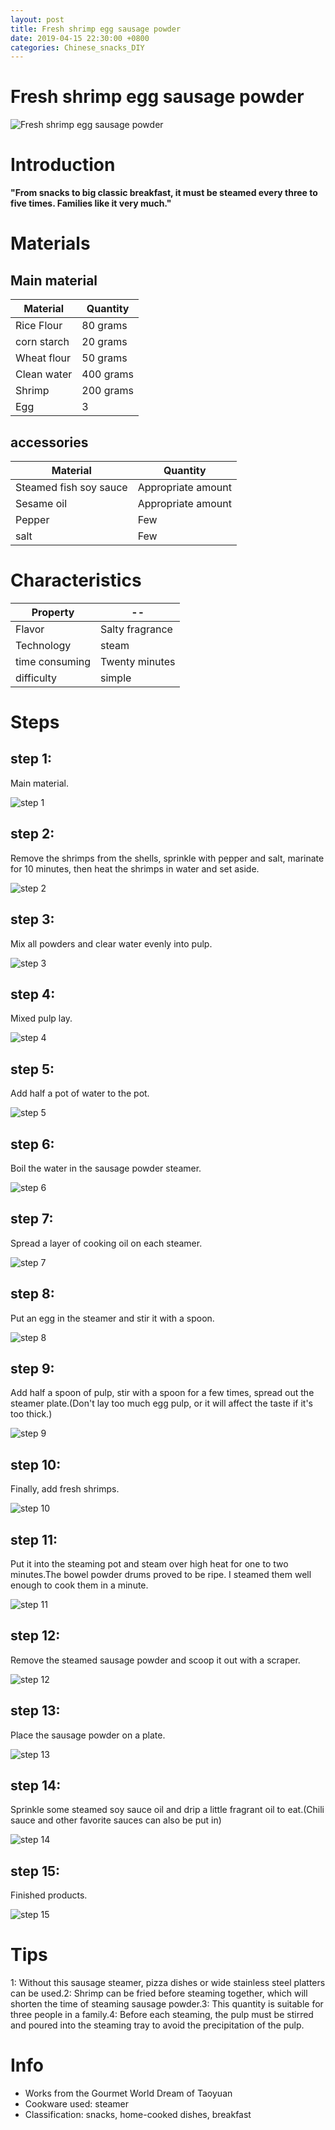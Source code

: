 ```yaml
---
layout: post
title: Fresh shrimp egg sausage powder
date: 2019-04-15 22:30:00 +0800
categories: Chinese_snacks_DIY
---
```


# Fresh shrimp egg sausage powder

![Fresh shrimp egg sausage powder]({{site.baseurl}}/img/425953/425953.jpg)

# Introduction

**"From snacks to big classic breakfast, it must be steamed every three to five times. Families like it very much."**

# Materials


## Main material

Material|Quantity
--|--
Rice Flour|80 grams
corn starch|20 grams
Wheat flour|50 grams
Clean water|400 grams
Shrimp|200 grams
Egg|3

## accessories

Material|Quantity
--|--
Steamed fish soy sauce|Appropriate amount
Sesame oil|Appropriate amount
Pepper|Few
salt|Few

# Characteristics

Property|--
--|--
Flavor|Salty fragrance
Technology|steam
time consuming|Twenty minutes
difficulty|simple

# Steps

## step 1:

Main material.

![step 1]({{site.baseurl}}/img/425953/1.jpg)

## step 2:

Remove the shrimps from the shells, sprinkle with pepper and salt, marinate for 10 minutes, then heat the shrimps in water and set aside.

![step 2]({{site.baseurl}}/img/425953/2.jpg)

## step 3:

Mix all powders and clear water evenly into pulp.

![step 3]({{site.baseurl}}/img/425953/3.jpg)

## step 4:

Mixed pulp lay.

![step 4]({{site.baseurl}}/img/425953/4.jpg)

## step 5:

Add half a pot of water to the pot.

![step 5]({{site.baseurl}}/img/425953/5.jpg)

## step 6:

Boil the water in the sausage powder steamer.

![step 6]({{site.baseurl}}/img/425953/6.jpg)

## step 7:

Spread a layer of cooking oil on each steamer.

![step 7]({{site.baseurl}}/img/425953/7.jpg)

## step 8:

Put an egg in the steamer and stir it with a spoon.

![step 8]({{site.baseurl}}/img/425953/8.jpg)

## step 9:

Add half a spoon of pulp, stir with a spoon for a few times, spread out the steamer plate.(Don't lay too much egg pulp, or it will affect the taste if it's too thick.)

![step 9]({{site.baseurl}}/img/425953/9.jpg)

## step 10:

Finally, add fresh shrimps.

![step 10]({{site.baseurl}}/img/425953/10.jpg)

## step 11:

Put it into the steaming pot and steam over high heat for one to two minutes.The bowel powder drums proved to be ripe. I steamed them well enough to cook them in a minute.

![step 11]({{site.baseurl}}/img/425953/11.jpg)

## step 12:

Remove the steamed sausage powder and scoop it out with a scraper.

![step 12]({{site.baseurl}}/img/425953/12.jpg)

## step 13:

Place the sausage powder on a plate.

![step 13]({{site.baseurl}}/img/425953/13.jpg)

## step 14:

Sprinkle some steamed soy sauce oil and drip a little fragrant oil to eat.(Chili sauce and other favorite sauces can also be put in)

![step 14]({{site.baseurl}}/img/425953/14.jpg)

## step 15:

Finished products.

![step 15]({{site.baseurl}}/img/425953/15.jpg)

# Tips

1: Without this sausage steamer, pizza dishes or wide stainless steel platters can be used.2: Shrimp can be fried before steaming together, which will shorten the time of steaming sausage powder.3: This quantity is suitable for three people in a family.4: Before each steaming, the pulp must be stirred and poured into the steaming tray to avoid the precipitation of the pulp.

# Info

- Works from the Gourmet World Dream of Taoyuan
- Cookware used: steamer
- Classification: snacks, home-cooked dishes, breakfast